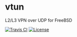# vtun

L2/L3 VPN over UDP for FreeBSD

[![Travis CI](https://img.shields.io/travis/com/kei-g/vtun?logo=travis&style=plastic)](https://www.travis-ci.com/github/kei-g/vtun)
[![License](https://img.shields.io/github/license/kei-g/vtun?style=plastic)](https://opensource.org/licenses/BSD-3-Clause)
